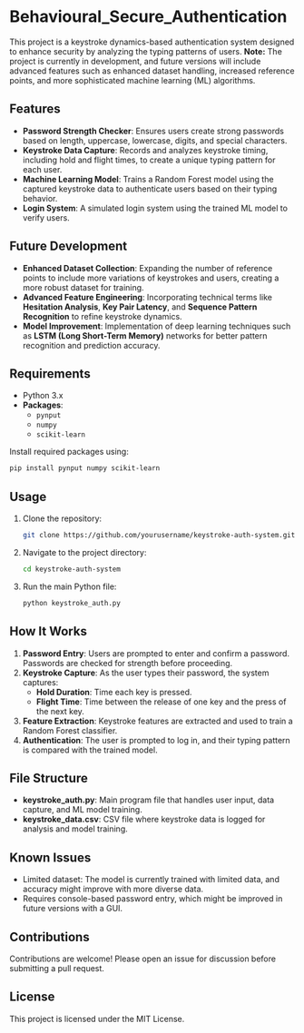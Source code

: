 # Behavioural_Secure_Authentication

This project is a keystroke dynamics-based authentication system designed to enhance security by analyzing the typing patterns of users. **Note:** The project is currently in development, and future versions will include advanced features such as enhanced dataset handling, increased reference points, and more sophisticated machine learning (ML) algorithms.

## Features
- **Password Strength Checker**: Ensures users create strong passwords based on length, uppercase, lowercase, digits, and special characters.
- **Keystroke Data Capture**: Records and analyzes keystroke timing, including hold and flight times, to create a unique typing pattern for each user.
- **Machine Learning Model**: Trains a Random Forest model using the captured keystroke data to authenticate users based on their typing behavior.
- **Login System**: A simulated login system using the trained ML model to verify users.

## Future Development
- **Enhanced Dataset Collection**: Expanding the number of reference points to include more variations of keystrokes and users, creating a more robust dataset for training.
- **Advanced Feature Engineering**: Incorporating technical terms like **Hesitation Analysis**, **Key Pair Latency**, and **Sequence Pattern Recognition** to refine keystroke dynamics.
- **Model Improvement**: Implementation of deep learning techniques such as **LSTM (Long Short-Term Memory)** networks for better pattern recognition and prediction accuracy.

## Requirements
- Python 3.x
- **Packages**: 
  - `pynput`
  - `numpy`
  - `scikit-learn`
  
Install required packages using:
```bash
pip install pynput numpy scikit-learn
```

## Usage
1. Clone the repository:
   ```bash
   git clone https://github.com/yourusername/keystroke-auth-system.git
   ```
2. Navigate to the project directory:
   ```bash
   cd keystroke-auth-system
   ```
3. Run the main Python file:
   ```bash
   python keystroke_auth.py
   ```

## How It Works
1. **Password Entry**: Users are prompted to enter and confirm a password. Passwords are checked for strength before proceeding.
2. **Keystroke Capture**: As the user types their password, the system captures:
   - **Hold Duration**: Time each key is pressed.
   - **Flight Time**: Time between the release of one key and the press of the next key.
3. **Feature Extraction**: Keystroke features are extracted and used to train a Random Forest classifier.
4. **Authentication**: The user is prompted to log in, and their typing pattern is compared with the trained model.

## File Structure
- **keystroke_auth.py**: Main program file that handles user input, data capture, and ML model training.
- **keystroke_data.csv**: CSV file where keystroke data is logged for analysis and model training.

## Known Issues
- Limited dataset: The model is currently trained with limited data, and accuracy might improve with more diverse data.
- Requires console-based password entry, which might be improved in future versions with a GUI.

## Contributions
Contributions are welcome! Please open an issue for discussion before submitting a pull request.

## License
This project is licensed under the MIT License.


